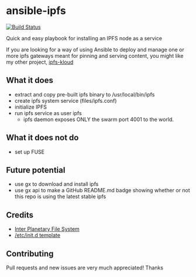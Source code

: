 # ansible-ipfs

[![Build Status](https://travis-ci.org/insanity54/ansible-ipfs.svg?branch=master)](https://travis-ci.org/insanity54/ansible-ipfs)

Quick and easy playbook for installing an IPFS node as a service

If you are looking for a way of using Ansible to deploy and manage one or more ipfs gateways meant for pinning and serving content, you might like my other project, [ipfs-kloud](https://github.com/insanity54/ipfs-kloud)


## What it does

* extract and copy pre-built ipfs binary to /usr/local/bin/ipfs
* create ipfs system service (files/ipfs.conf)
* initialize IPFS
* run ipfs service as user ipfs
  * ipfs daemon exposes ONLY the swarm port 4001 to the world.



## What it does not do

* set up FUSE


## Future potential

* use gx to download and install ipfs
* use gx api to make a GitHub README.md badge showing whether or not this repo is using the latest stable ipfs


## Credits

* [Inter Planetary File System](https://ipfs.io/)
* [/etc/init.d template](https://github.com/fhd/init-script-template)

## Contributing

Pull requests and new issues are very much appreciated! Thanks
